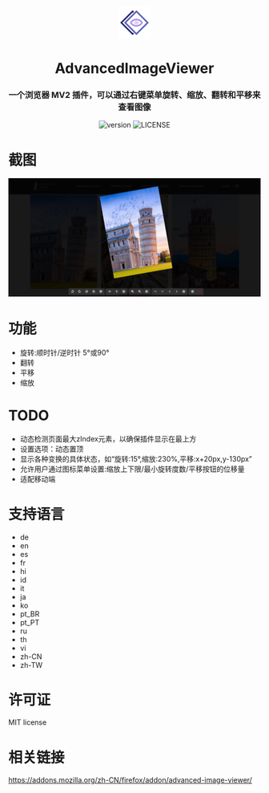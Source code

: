 <!-- 介绍 -->
<div align="center">
    <img src="./icons/icon64.png" />
    <h1>AdvancedImageViewer</h1>
    <h3>一个浏览器 MV2 插件，可以通过右键菜单旋转、缩放、翻转和平移来查看图像</h3>
</div>

<!-- 徽章 -->
<div align="center">

![version](https://img.shields.io/badge/version-1.1-blue)
![LICENSE](https://img.shields.io/badge/LICENSE-MIT-green)

</div>

# 截图

<img src="./screenshots/1.png" />

# 功能

 - 旋转:顺时针/逆时针 5°或90°
 - 翻转
 - 平移
 - 缩放

# TODO
 - 动态检测页面最大zIndex元素，以确保插件显示在最上方
 - 设置选项：动态置顶
 - 显示各种变换的具体状态，如“旋转:15°,缩放:230%,平移:x+20px,y-130px”
 - 允许用户通过图标菜单设置:缩放上下限/最小旋转度数/平移按钮的位移量
 - 适配移动端

# 支持语言

 - de
 - en
 - es
 - fr
 - hi
 - id
 - it
 - ja
 - ko
 - pt_BR
 - pt_PT
 - ru
 - th
 - vi
 - zh-CN
 - zh-TW

# 许可证

MIT license

# 相关链接

https://addons.mozilla.org/zh-CN/firefox/addon/advanced-image-viewer/
